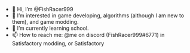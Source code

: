 - 👋 Hi, I’m @FishRacer999
- 👀 I’m interested in game developing, algorithms (although I am new to them), and game modding.
- 🌱 I’m currently learning school.
- 📫 How to reach me: @me on discord (FishRacer999#6771) in Satisfactory modding, or Satisfactory
